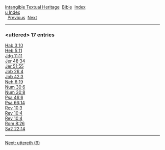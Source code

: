 [Intangible Textual Heritage](../../index)  [Bible](../index) 
[Index](index)   
[u Index](_u_)  
  [Previous](c12037)  [Next](c12039) 

------------------------------------------------------------------------

### &lt;uttered&gt; 17 entries

[Hab 3:10](../kjv/hab003.htm#010)  
[Heb 5:11](../kjv/heb005.htm#011)  
[Jdg 11:11](../kjv/jdg011.htm#011)  
[Jer 48:34](../kjv/jer048.htm#034)  
[Jer 51:55](../kjv/jer051.htm#055)  
[Job 26:4](../kjv/job026.htm#004)  
[Job 42:3](../kjv/job042.htm#003)  
[Neh 6:19](../kjv/neh006.htm#019)  
[Num 30:6](../kjv/num030.htm#006)  
[Num 30:8](../kjv/num030.htm#008)  
[Psa 46:6](../kjv/psa046.htm#006)  
[Psa 66:14](../kjv/psa066.htm#014)  
[Rev 10:3](../kjv/rev010.htm#003)  
[Rev 10:4](../kjv/rev010.htm#004)  
[Rev 10:4](../kjv/rev010.htm#004)  
[Rom 8:26](../kjv/rom008.htm#026)  
[Sa2 22:14](../kjv/sa2022.htm#014)  

------------------------------------------------------------------------

[Next: uttereth (9)](c12039)
